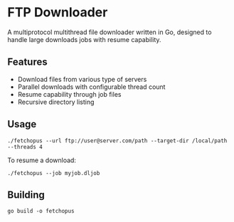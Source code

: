 # FTP Downloader

A multiprotocol multithread file downloader written in Go, designed to handle large downloads jobs with resume capability.

## Features

- Download files from various type of servers
- Parallel downloads with configurable thread count
- Resume capability through job files
- Recursive directory listing

## Usage

```
./fetchopus --url ftp://user@server.com/path --target-dir /local/path --threads 4
```

To resume a download:

```
./fetchopus --job myjob.dljob
```

## Building

```
go build -o fetchopus
```
